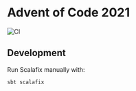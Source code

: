 # Advent of Code 2021

![CI](https://github.com/sebdotv/aoc21/actions/workflows/scala.yml/badge.svg)

## Development

Run Scalafix manually with:

```shell
sbt scalafix
```